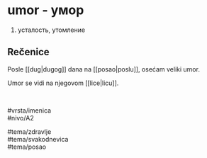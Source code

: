 # umor - умор

1. усталость, утомление

## Rečenice

Posle [[dug|dugog]] dana na [[posao|poslu]], osećam veliki umor.

Umor se vidi na njegovom [[lice|licu]].

<br>

#vrsta/imenica  
#nivo/A2  

#tema/zdravlje  
#tema/svakodnevica  
#tema/posao
